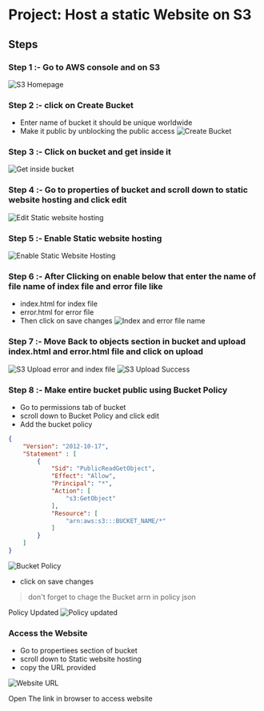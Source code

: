 # Project: Host a static Website on S3

## Steps

### Step 1 :- Go to AWS console and on S3 
![S3 Homepage](Assets/S3-01.png)

### Step 2 :- click on Create Bucket 
- Enter name of bucket it should be unique worldwide
- Make it public by unblocking the public access
![Create Bucket](Assets/S3-02.png)

### Step 3 :- Click on bucket and get inside it
![Get inside bucket](Assets/S3-03.png)

### Step 4 :- Go to properties of bucket and scroll down to static website hosting and click edit
![Edit Static website hosting](Assets/S3-04.png)

### Step 5 :- Enable Static website hosting
![Enable Static Website Hosting](Assets/S3-05.png)

### Step 6 :- After Clicking on enable below that enter the name of file name of index file and error file like 
- index.html for index file
- error.html for error file
- Then click on save changes
![Index and error file name](Assets/S3-06.png)


### Step 7 :- Move Back to objects section in bucket and upload index.html and error.html file and click on upload
![S3 Upload error and index file](Assets/S3-07.png)
![S3 Upload Success](Assets/S3-08.png)


### Step 8 :- Make entire bucket public using Bucket Policy
- Go to permissions tab of bucket
- scroll down to Bucket Policy and click edit 
- Add the bucket policy 

```json
{
    "Version": "2012-10-17",
    "Statement" : [
        {
            "Sid": "PublicReadGetObject",
            "Effect": "Allow",
            "Principal": "*",
            "Action": [
                "s3:GetObject"
            ],
            "Resource": [
                "arn:aws:s3:::BUCKET_NAME/*"
            ]
        }
    ]
}
```
![Bucket Policy](Assets/S3-09.png)
- click on save changes

> don't forget to chage the Bucket arrn in policy json


Policy Updated 
![Policy updated](Assets/S3-10.png)

### Access the Website 
- Go to propertiees section of bucket 
- scroll down to Static website hosting
- copy the URL provided

![Website URL](Assets/S3-11.png)

Open The link in browser to access website








